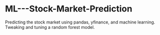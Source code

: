 # ML---Stock-Market-Prediction
Predicting the stock market using pandas, yfinance, and machine learning. Tweaking and tuning a random forest model.
